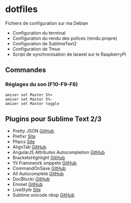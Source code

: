 dotfiles
========

Fichiers de configuration sur ma Debian

- Configuration du terminal
- Configuration du rendu des polices (rendu propre)
- Configuration de SublimeText2
- Configuration de Tmux
- Script de synchronisation de laravel sur le RaspberryPi

## Commandes

### Réglages du son (F10-F9-F8)
```shell
amixer set Master 5%+
amixer set Master 5%-
amixer set Master toggle
```

## Plugins pour Sublime Text 2/3

- Pretty JSON [GitHub](https://github.com/dzhibas/SublimePrettyJson)
- Prefixr [Site](http://wbond.net/sublime_packages/prefixr)
- Phpcs [Site](http://www.soulbroken.co.uk/code/sublimephpcs/)
- AlignTab [GitHub](https://github.com/randy3k/AlignTab)
- AngularJS Attributes Autocompletion [GitHub](https://github.com/subhaze/angularjs-attributes)
- BracketsHighlight [GitHub](https://github.com/facelessuser/BracketHighlighter)
- Yii Framework snippets [GitHub](https://github.com/dexnode/sublime-yii-snippets)
- CommandOnSave [GitHub](https://github.com/klaascuvelier/ST2-CommandOnSave)
- All Autocomplete [GitHub](https://github.com/alienhard/SublimeAllAutocomplete)
- DocBlockr [GitHub](https://github.com/spadgos/sublime-jsdocs)
- Emmet [GitHub](https://github.com/sergeche/emmet-sublime)
- LiveStyle [Site](http://livestyle.emmet.io/)
- Sublime unicode nbsp [GitHub](https://github.com/possan/sublime_unicode_nbsp)
